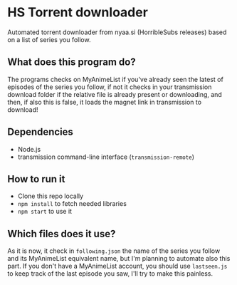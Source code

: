 # HS Torrent downloader

Automated torrent downloader from nyaa.si (HorribleSubs releases) based on a list of series you follow.

## What does this program do?
The programs checks on MyAnimeList if you've already seen the latest of episodes of the series you follow, if not it checks in your transmission download folder
if the relative file is already present or downloading, and then, if also this is false, it loads the magnet link in transmission to download!

## Dependencies
- Node.js
- transmission command-line interface (`transmission-remote`)

## How to run it
- Clone this repo locally
- `npm install` to fetch needed libraries
- `npm start` to use it

## Which files does it use?
As it is now, it check in `following.json` the name of the series you follow and its MyAnimeList equivalent name, but I'm planning to automate also this part.
If you don't have a MyAnimeList account, you should use `lastseen.js` to keep track of the last episode you saw, I'll try to make this painless.